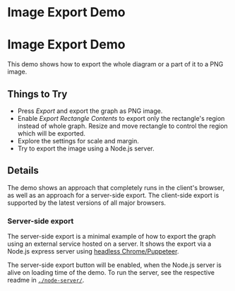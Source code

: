 <!--
 //////////////////////////////////////////////////////////////////////////////
 // @license
 // This file is part of yFiles for HTML 2.6.
 // Use is subject to license terms.
 //
 // Copyright (c) 2000-2024 by yWorks GmbH, Vor dem Kreuzberg 28,
 // 72070 Tuebingen, Germany. All rights reserved.
 //
 //////////////////////////////////////////////////////////////////////////////
-->
# Image Export Demo

# Image Export Demo

This demo shows how to export the whole diagram or a part of it to a PNG image.

## Things to Try

- Press _Export_ and export the graph as PNG image.
- Enable _Export Rectangle Contents_ to export only the rectangle's region instead of whole graph. Resize and move rectangle to control the region which will be exported.
- Explore the settings for scale and margin.
- Try to export the image using a Node.js server.

## Details

The demo shows an approach that completely runs in the client's browser, as well as an approach for a server-side export. The client-side export is supported by the latest versions of all major browsers.

### Server-side export

The server-side export is a minimal example of how to export the graph using an external service hosted on a server. It shows the export via a Node.js express server using [headless Chrome/Puppeteer](https://developers.google.com/web/tools/puppeteer/).

The server-side export button will be enabled, when the Node.js server is alive on loading time of the demo. To run the server, see the respective readme in [`./node-server/`](node-server/README.html).

